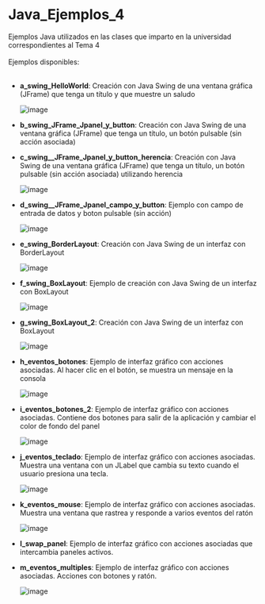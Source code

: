 # Java_Ejemplos_4
Ejemplos Java utilizados en las clases que imparto en la universidad correspondientes al Tema 4<br>
<br>
Ejemplos disponibles:<br>
<br>

- **a_swing_HelloWorld**: Creación con Java Swing de una ventana gráfica (JFrame) que tenga un título y que muestre un saludo

  ![image](https://github.com/aalonsopuig/Java_Ejemplos_4/assets/57196844/e50fda67-911a-4057-a600-0ed8ffe57f74)

- **b_swing_JFrame_Jpanel_y_button**: Creación con Java Swing de una ventana gráfica (JFrame) que tenga un título, un botón pulsable (sin acción asociada)
- **c_swing__JFrame_Jpanel_y_button_herencia**: Creación con Java Swing de una ventana gráfica (JFrame) que tenga un título, un botón pulsable (sin acción asociada) utilizando herencia

  ![image](https://github.com/aalonsopuig/Java_Ejemplos_4/assets/57196844/ae272cb3-4678-4f90-a786-49afa4b856c6)

- **d_swing__JFrame_Jpanel_campo_y_button**: Ejemplo con campo de entrada de datos y boton pulsable (sin acción)

  ![image](https://github.com/aalonsopuig/Java_Ejemplos_4/assets/57196844/30637fd0-60d5-46f5-a4b0-2a6731a0a917)

- **e_swing_BorderLayout**: Creación con Java Swing de un interfaz con BorderLayout

  ![image](https://github.com/aalonsopuig/Java_Ejemplos_4/assets/57196844/1117c32e-08dd-4e08-ac7f-fe2ea21da4fb)

- **f_swing_BoxLayout**: Ejemplo de creación con Java Swing de un interfaz con BoxLayout

  ![image](https://github.com/aalonsopuig/Java_Ejemplos_4/assets/57196844/176713ef-6355-4b32-bebf-343da20f53d7)

- **g_swing_BoxLayout_2**: Creación con Java Swing de un interfaz con BoxLayout

  ![image](https://github.com/aalonsopuig/Java_Ejemplos_4/assets/57196844/e5cabac8-8899-4787-bce9-48fcb0ca27b9)

- **h_eventos_botones**: Ejemplo de interfaz gráfico con acciones asociadas. Al hacer clic en el botón, se muestra un mensaje en la consola

  ![image](https://github.com/aalonsopuig/Java_Ejemplos_4/assets/57196844/a6777456-7ea0-4385-abca-e9f3a9f8afb8)

- **i_eventos_botones_2**: Ejemplo de interfaz gráfico con acciones asociadas. Contiene dos botones para salir de la aplicación y cambiar el color de fondo del panel
  
  ![image](https://github.com/aalonsopuig/Java_Ejemplos_4/assets/57196844/9ca9d921-dd7c-4925-b17b-5d30fabf34bf)


- **j_eventos_teclado**: Ejemplo de interfaz gráfico con acciones asociadas. Muestra una ventana con un JLabel que cambia su texto cuando el usuario presiona una tecla.

   ![image](https://github.com/aalonsopuig/Java_Ejemplos_4/assets/57196844/16921bc3-8473-4176-9693-4346082fc354)


- **k_eventos_mouse**: Ejemplo de interfaz gráfico con acciones asociadas. Muestra una ventana que rastrea y responde a varios eventos del ratón
  
  ![image](https://github.com/aalonsopuig/Java_Ejemplos_4/assets/57196844/65d70090-6568-4275-8da2-38a6ae1c9883)

- **l_swap_panel**: Ejemplo de interfaz gráfico con acciones asociadas que intercambia paneles activos.

- **m_eventos_multiples**: Ejemplo de interfaz gráfico con acciones asociadas. Acciones con botones y ratón.

  ![image](https://github.com/aalonsopuig/Java_Ejemplos_4/assets/57196844/dc18dd59-d425-45b2-8007-907fec719eef)



